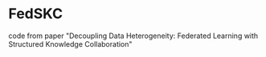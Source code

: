 # FedSKC
code from paper "Decoupling Data Heterogeneity: Federated Learning with Structured Knowledge Collaboration"
